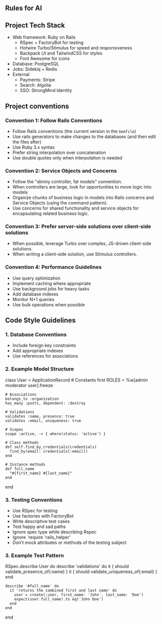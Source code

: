 ## Rules for AI

## Project Tech Stack
- Web framework: Ruby on Rails
  - RSpec + FactoryBot for testing
  - Hotwire Turbo/Stimulus for speed and responsiveness
  - Backpack UI and TailwindCSS for styles
  - Font Awesome for icons
- Database: PostgreSQL
- Jobs: Sidekiq + Redis
- External
  - Payments: Stripe
  - Search: Algolia
  - SSO: StrongMind Identity

## Project conventions

### Convention 1: Follow Rails Conventions
- Follow Rails conventions (the current version in the `Gemfile`)
- Use rails generators to make changes to the databases (and then edit the files after)
- Use Ruby 3.x syntax
- Prefer string interpolation over concatenation
- Use double quotes only when interpolation is needed

### Convention 2: Service Objects and Concerns
- Follow the "skinny controller, fat models" convention.
- When controllers are large, look for opportunities to move logic into models
- Organize chunks of business logic in models into Rails concerns and Service Objects (using the command pattern).
- Use concerns for shared functionality and service objects for encapsulating related business logic.

### Convention 3: Prefer server-side solutions over client-side solutions
- When possible, leverage Turbo over complex, JS-driven client-side solutions.
- When writing a client-side solution, use Stimulus controllers.

### Convention 4: Performance Guidelines
- Use query optimization
- Implement caching where appropriate
- Use background jobs for heavy tasks
- Add database indexes
- Monitor N+1 queries
- Use bulk operations when possible

## Code Style Guidelines

### 1. Database Conventions
  - Include foreign key constraints
  - Add appropriate indexes
  - Use references for associations

### 2. Example Model Structure
  class User < ApplicationRecord
    # Constants first
    ROLES = %w[admin moderator user].freeze
    
    # Associations
    belongs_to :organization
    has_many :posts, dependent: :destroy
    
    # Validations
    validates :name, presence: true
    validates :email, uniqueness: true
    
    # Scopes
    scope :active, -> { where(status: 'active') }
    
    # Class methods
    def self.find_by_credentials(credentials)
      find_by(email: credentials[:email])
    end
    
    # Instance methods
    def full_name
      "#{first_name} #{last_name}"
    end
  end

### 3. Testing Conventions
  - Use RSpec for testing
  - Use factories with FactoryBot
  - Write descriptive test cases
  - Test happy and sad paths
  - Ignore spec type while describing Rspec
  - Ignore `require 'rails_helper'
  - Don't mock attributes or methods of the testing subject

### 3. Example Test Pattern
  RSpec.describe User do
    describe 'validations' do
      it { should validate_presence_of(:name) }
      it { should validate_uniqueness_of(:email) }
    end
    
    describe '#full_name' do
      it 'returns the combined first and last name' do
        user = create(:user, first_name: 'John', last_name: 'Doe')
        expect(user.full_name).to eq('John Doe')
      end
    end
  end
